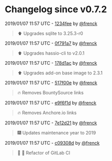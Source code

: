 # Changelog since v0.7.2

2019/01/07 11:57 UTC - [1234fee](https://github.com/hassio-addons/addon-ide/commit/1234feebf6a071f1146e4b5daff813e54cf64ffa) by [@frenck](https://github.com/frenck)
> :arrow_up: Upgrades sqlite to 3.25.3-r0 

2019/01/07 11:57 UTC - [0f791a7](https://github.com/hassio-addons/addon-ide/commit/0f791a7186f70b920165cd64924713bcea07ef70) by [@frenck](https://github.com/frenck)
> :arrow_up: Upgrades hassio-cli to v2.0.1 

2019/01/07 11:57 UTC - [178d1ac](https://github.com/hassio-addons/addon-ide/commit/178d1ac1b7975aa2acee1bc50f4e989958cea763) by [@frenck](https://github.com/frenck)
> :arrow_up: Upgrades add-on base image to 2.3.1 

2019/01/07 11:57 UTC - [517f00e](https://github.com/hassio-addons/addon-ide/commit/517f00ec62c6386f1b785d8dfe90626302f3a03c) by [@frenck](https://github.com/frenck)
> :fire: Removes BountySource links 

2019/01/07 11:57 UTC - [e9f6f1d](https://github.com/hassio-addons/addon-ide/commit/e9f6f1d53c0f4e9500a530b71c5d514e87e6483b) by [@frenck](https://github.com/frenck)
> :fire: Removes Anchore.io links 

2019/01/07 11:57 UTC - [7e12d21](https://github.com/hassio-addons/addon-ide/commit/7e12d21c85b23a4dffba39f066b009457d4f18a0) by [@frenck](https://github.com/frenck)
> :fireworks: Updates maintenance year to 2019 

2019/01/07 11:57 UTC - [c09308d](https://github.com/hassio-addons/addon-ide/commit/c09308dcfe7f133300224cc3eaf0a2086c3ba064) by [@frenck](https://github.com/frenck)
> :tractor: :rocket: Refactor of GitLab CI 

